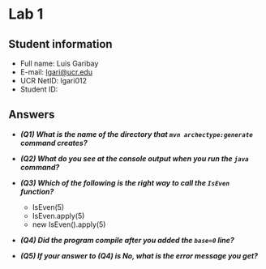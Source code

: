# Lab 1

## Student information

* Full name: Luis Garibay
* E-mail: lgari@ucr.edu
* UCR NetID: lgari012
* Student ID: 

## Answers

- ***(Q1) What is the name of the directory that `mvn archectype:generate` command creates?***


- ***(Q2) What do you see at the console output when you run the `java` command?***


- ***(Q3) Which of the following is the right way to call the `IsEven` function?***

    - IsEven(5)
    - IsEven.apply(5)
    - new IsEven().apply(5)

- ***(Q4) Did the program compile after you added the `base=0` line?***


- ***(Q5) If your answer to (Q4) is No, what is the error message you get?***
